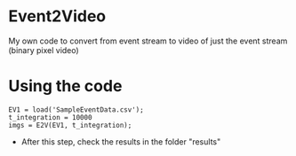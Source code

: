 # Event2Video
My own code to convert from event stream to video of just the event stream (binary pixel video)

# Using the code
```
EV1 = load('SampleEventData.csv');
t_integration = 10000
imgs = E2V(EV1, t_integration);
```
- After this step, check the results in the folder "results"
